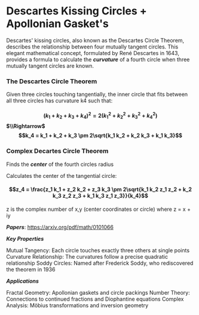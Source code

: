 # Descartes Kissing Circles + Apollonian Gasket's

Descartes' kissing circles, also known as the Descartes Circle Theorem, describes the relationship between four mutually tangent circles. This elegant mathematical concept, formulated by René Descartes in 1643, provides a formula to calculate the ***curvature*** of a fourth circle when three mutually tangent circles are known.

### The Descartes Circle Theorem
Given three circles touching tangentially, the inner circle that fits between all three circles has curvature k4 such that:

#### $$(k_1 + k_2 + k_3 + k_4)^2 = 2(k_1^2 + k_2^2 + k_3^2 + k_4^2)$$ $\\Rightarrow$ $$k_4 = k_1 + k_2 + k_3 \pm 2\sqrt{k_1 k_2 + k_2 k_3 + k_1 k_3}$$

### Complex Decartes Circle Theorem
Finds the ***center*** of the fourth circles radius

Calculates the center of the tangential circle:

#### $$z_4 = \frac{z_1 k_1 + z_2 k_2 + z_3 k_3 \pm 2\sqrt{k_1 k_2 z_1 z_2 + k_2 k_3 z_2 z_3 + k_1 k_3 z_1 z_3}}{k_4}$$

z is the complex number of x,y (center coordinates or circle) where z = x + iy  

***Papers***: https://arxiv.org/pdf/math/0101066

***Key Properties***

Mutual Tangency: Each circle touches exactly three others at single points
Curvature Relationship: The curvatures follow a precise quadratic relationship
Soddy Circles: Named after Frederick Soddy, who rediscovered the theorem in 1936

***Applications***

Fractal Geometry: Apollonian gaskets and circle packings
Number Theory: Connections to continued fractions and Diophantine equations
Complex Analysis: Möbius transformations and inversion geometry